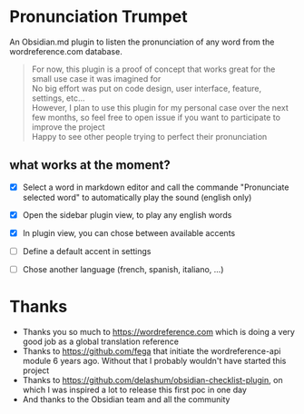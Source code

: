 # Pronunciation Trumpet

An Obsidian.md plugin to listen the pronunciation of any word from the wordreference.com database.

> For now, this plugin is a proof of concept that works great for the small use case it was imagined for\
> No big effort was put on code design, user interface, feature, settings, etc...\
> However, I plan to use this plugin for my personal case over the next few months, so feel free to open issue if you want to participate to improve the project\
> Happy to see other people trying to perfect their pronunciation


## what works at the moment?

- [x] Select a word in markdown editor and call the commande "Pronunciate selected word" to automatically play the sound (english only)
- [x] Open the sidebar plugin view, to play any english words
- [x] In plugin view, you can chose between available accents
- [ ] Define a default accent in settings
- [ ] Chose another language (french, spanish, italiano, ...)


# Thanks

- Thanks you so much to https://wordreference.com which is doing a very good job as a global translation reference
- Thanks to https://github.com/fega that initiate the wordreference-api module 6 years ago. Without that I probably wouldn't have started this project
- Thanks to https://github.com/delashum/obsidian-checklist-plugin, on which I was inspired a lot to release this first poc in one day
- And thanks to the Obsidian team and all the community